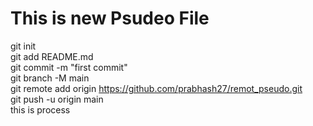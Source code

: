 # This is new Psudeo File
git init
<br>
git add README.md
<br>
git commit -m "first commit"
<br>
git branch -M main
<br>
git remote add origin https://github.com/prabhash27/remot_pseudo.git
<br>
git push -u origin main
<br>
this is process
